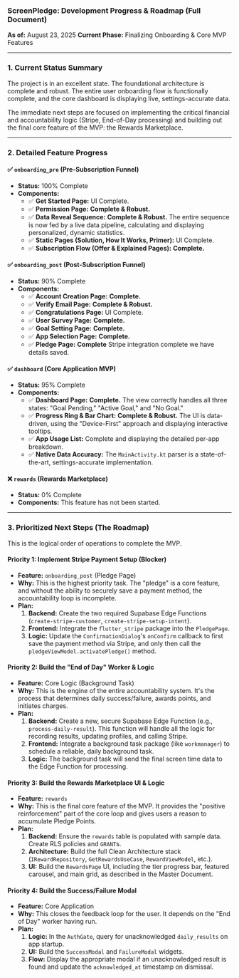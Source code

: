 

### **ScreenPledge: Development Progress & Roadmap (Full Document)**

**As of:** August 23, 2025
**Current Phase:** Finalizing Onboarding & Core MVP Features

---

### **1. Current Status Summary**

The project is in an excellent state. The foundational architecture is complete and robust. The entire user onboarding flow is functionally complete, and the core dashboard is displaying live, settings-accurate data.

The immediate next steps are focused on implementing the critical financial and accountability logic (Stripe, End-of-Day processing) and building out the final core feature of the MVP: the Rewards Marketplace.

---

### **2. Detailed Feature Progress**

#### **✅ `onboarding_pre` (Pre-Subscription Funnel)**

*   **Status:** 100% Complete
*   **Components:**
    *   ✅ **Get Started Page:** UI Complete.
    *   ✅ **Permission Page:** **Complete & Robust.**
    *   ✅ **Data Reveal Sequence:** **Complete & Robust.** The entire sequence is now fed by a live data pipeline, calculating and displaying personalized, dynamic statistics.
    *   ✅ **Static Pages (Solution, How It Works, Primer):** UI Complete.
    *   ✅ **Subscription Flow (Offer & Explained Pages):** **Complete.**

#### **✅ `onboarding_post` (Post-Subscription Funnel)**

*   **Status:** 90% Complete
*   **Components:**
    *   ✅ **Account Creation Page:** **Complete.**
    *   ✅ **Verify Email Page:** **Complete & Robust.**
    *   ✅ **Congratulations Page:** UI Complete.
    *   ✅ **User Survey Page:** **Complete.**
    *   ✅ **Goal Setting Page:** **Complete.**
    *   ✅ **App Selection Page:** **Complete.**
    *   ✅ **Pledge Page:** **Complete** Stripe integration complete we have details saved. 

#### **✅ `dashboard` (Core Application MVP)**

*   **Status:** 95% Complete
*   **Components:**
    *   ✅ **Dashboard Page:** **Complete.** The view correctly handles all three states: "Goal Pending," "Active Goal," and "No Goal."
    *   ✅ **Progress Ring & Bar Chart:** **Complete & Robust.** The UI is data-driven, using the "Device-First" approach and displaying interactive tooltips.
    *   ✅ **App Usage List:** Complete and displaying the detailed per-app breakdown.
    *   ✅ **Native Data Accuracy:** The `MainActivity.kt` parser is a state-of-the-art, settings-accurate implementation.

#### **❌ `rewards` (Rewards Marketplace)**

*   **Status:** 0% Complete
*   **Components:** This feature has not been started.

---

### **3. Prioritized Next Steps (The Roadmap)**

This is the logical order of operations to complete the MVP.

#### **Priority 1: Implement Stripe Payment Setup (Blocker)**

*   **Feature:** `onboarding_post` (Pledge Page)
*   **Why:** This is the highest priority task. The "pledge" is a core feature, and without the ability to securely save a payment method, the accountability loop is incomplete.
*   **Plan:**
    1.  **Backend:** Create the two required Supabase Edge Functions (`create-stripe-customer`, `create-stripe-setup-intent`).
    2.  **Frontend:** Integrate the `flutter_stripe` package into the `PledgePage`.
    3.  **Logic:** Update the `ConfirmationDialog`'s `onConfirm` callback to first save the payment method via Stripe, and only then call the `pledgeViewModel.activatePledge()` method.

#### **Priority 2: Build the "End of Day" Worker & Logic**

*   **Feature:** Core Logic (Background Task)
*   **Why:** This is the engine of the entire accountability system. It's the process that determines daily success/failure, awards points, and initiates charges.
*   **Plan:**
    1.  **Backend:** Create a new, secure Supabase Edge Function (e.g., `process-daily-result`). This function will handle all the logic for recording results, updating profiles, and calling Stripe.
    2.  **Frontend:** Integrate a background task package (like `workmanager`) to schedule a reliable, daily background task.
    3.  **Logic:** The background task will send the final screen time data to the Edge Function for processing.

#### **Priority 3: Build the Rewards Marketplace UI & Logic**

*   **Feature:** `rewards`
*   **Why:** This is the final core feature of the MVP. It provides the "positive reinforcement" part of the core loop and gives users a reason to accumulate Pledge Points.
*   **Plan:**
    1.  **Backend:** Ensure the `rewards` table is populated with sample data. Create RLS policies and `GRANT`s.
    2.  **Architecture:** Build the full Clean Architecture stack (`IRewardRepository`, `GetRewardsUseCase`, `RewardViewModel`, etc.).
    3.  **UI:** Build the `RewardsPage` UI, including the tier progress bar, featured carousel, and main grid, as described in the Master Document.

#### **Priority 4: Build the Success/Failure Modal**

*   **Feature:** Core Application
*   **Why:** This closes the feedback loop for the user. It depends on the "End of Day" worker having run.
*   **Plan:**
    1.  **Logic:** In the `AuthGate`, query for unacknowledged `daily_results` on app startup.
    2.  **UI:** Build the `SuccessModal` and `FailureModal` widgets.
    3.  **Flow:** Display the appropriate modal if an unacknowledged result is found and update the `acknowledged_at` timestamp on dismissal.